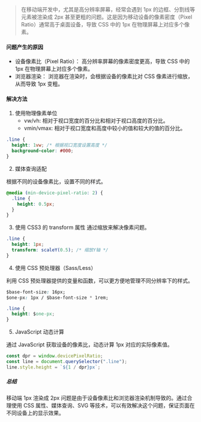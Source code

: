 > 在移动端开发中，尤其是高分辨率屏幕，经常会遇到 1px 的边框、分割线等元素被渲染成 2px 甚至更粗的问题。这是因为移动设备的像素密度（Pixel Ratio）通常高于桌面设备，导致 CSS 中的 1px 在物理屏幕上对应多个像素。

#### 问题产生的原因

- 设备像素比（Pixel Ratio）： 高分辨率屏幕的像素密度更高，导致 CSS 中的 1px 在物理屏幕上对应多个像素。
- 浏览器渲染： 浏览器在渲染时，会根据设备的像素比对 CSS 像素进行缩放，从而导致 1px 变粗。

#### 解决方法

1. 使用物理像素单位
   - vw/vh: 相对于视口宽度的百分比和相对于视口高度的百分比。
   - vmin/vmax: 相对于视口宽度和高度中较小的值和较大的值的百分比。

```css
.line {
  height: 1vw; /* 根据视口宽度设置高度 */
  background-color: #000;
}
```

2. 媒体查询适配

根据不同的设备像素比，设置不同的样式。

```css
@media (min-device-pixel-ratio: 2) {
  .line {
    height: 0.5px;
  }
}
```

3.  使用 CSS3 的 transform 属性
    通过缩放来解决像素问题。

```css
.line {
  height: 1px;
  transform: scaleY(0.5); /* 缩放Y轴 */
}
```

4. 使用 CSS 预处理器（Sass/Less）

利用 CSS 预处理器提供的变量和函数，可以更方便地管理不同分辨率下的样式。

```css
$base-font-size: 16px;
$one-px: 1px / $base-font-size * 1rem;

.line {
  height: $one-px;
}
```

5. JavaScript 动态计算

通过 JavaScript 获取设备的像素比，动态计算 1px 对应的实际像素值。

```js
const dpr = window.devicePixelRatio;
const line = document.querySelector(".line");
line.style.height = `${1 / dpr}px`;
```

##### 总结

移动端 1px 渲染成 2px 问题是由于设备像素比和浏览器渲染机制导致的。通过合理使用 CSS 属性、媒体查询、SVG 等技术，可以有效解决这个问题，保证页面在不同设备上的显示效果。
